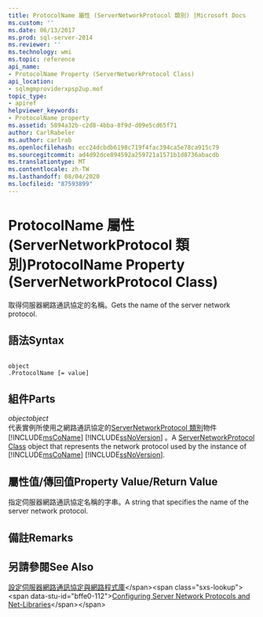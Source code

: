```yaml
---
title: ProtocolName 屬性 (ServerNetworkProtocol 類別) |Microsoft Docs
ms.custom: ''
ms.date: 06/13/2017
ms.prod: sql-server-2014
ms.reviewer: ''
ms.technology: wmi
ms.topic: reference
api_name:
- ProtocolName Property (ServerNetworkProtocol Class)
api_location:
- sqlmgmproviderxpsp2up.mof
topic_type:
- apiref
helpviewer_keywords:
- ProtocolName property
ms.assetid: 5894a32b-c2d8-4bba-8f9d-d09e5cd65f71
author: CarlRabeler
ms.author: carlrab
ms.openlocfilehash: ecc24dcbdb6198c719f4fac394ca5e78ca915c79
ms.sourcegitcommit: ad4d92dce894592a259721a1571b1d8736abacdb
ms.translationtype: MT
ms.contentlocale: zh-TW
ms.lasthandoff: 08/04/2020
ms.locfileid: "87593899"
---
```

# <a name="protocolname-property-servernetworkprotocol-class"></a><span data-ttu-id="bffe0-102">ProtocolName 屬性 (ServerNetworkProtocol 類別)</span><span class="sxs-lookup"><span data-stu-id="bffe0-102">ProtocolName Property (ServerNetworkProtocol Class)</span></span>
  <span data-ttu-id="bffe0-103">取得伺服器網路通訊協定的名稱。</span><span class="sxs-lookup"><span data-stu-id="bffe0-103">Gets the name of the server network protocol.</span></span>  
  
## <a name="syntax"></a><span data-ttu-id="bffe0-104">語法</span><span class="sxs-lookup"><span data-stu-id="bffe0-104">Syntax</span></span>  
  
```  
  
object  
.ProtocolName [= value]  
```  
  
## <a name="parts"></a><span data-ttu-id="bffe0-105">組件</span><span class="sxs-lookup"><span data-stu-id="bffe0-105">Parts</span></span>  
 <span data-ttu-id="bffe0-106">*object*</span><span class="sxs-lookup"><span data-stu-id="bffe0-106">*object*</span></span>  
 <span data-ttu-id="bffe0-107">代表實例所使用之網路通訊協定的[ServerNetworkProtocol 類別](servernetworkprotocol-class.md)物件 [!INCLUDE[msCoName](../../../includes/msconame-md.md)] [!INCLUDE[ssNoVersion](../../../includes/ssnoversion-md.md)] 。</span><span class="sxs-lookup"><span data-stu-id="bffe0-107">A [ServerNetworkProtocol Class](servernetworkprotocol-class.md) object that represents the network protocol used by the instance of [!INCLUDE[msCoName](../../../includes/msconame-md.md)] [!INCLUDE[ssNoVersion](../../../includes/ssnoversion-md.md)].</span></span>  
  
## <a name="property-valuereturn-value"></a><span data-ttu-id="bffe0-108">屬性值/傳回值</span><span class="sxs-lookup"><span data-stu-id="bffe0-108">Property Value/Return Value</span></span>  
 <span data-ttu-id="bffe0-109">指定伺服器網路通訊協定名稱的字串。</span><span class="sxs-lookup"><span data-stu-id="bffe0-109">A string that specifies the name of the server network protocol.</span></span>  
  
## <a name="remarks"></a><span data-ttu-id="bffe0-110">備註</span><span class="sxs-lookup"><span data-stu-id="bffe0-110">Remarks</span></span>  
  
## <a name="see-also"></a><span data-ttu-id="bffe0-111">另請參閱</span><span class="sxs-lookup"><span data-stu-id="bffe0-111">See Also</span></span>  
 <span data-ttu-id="bffe0-112">[設定伺服器網路通訊協定與網路程式庫](https://msdn.microsoft.com/library/ms177485\(v=sql.100\).aspx)</span><span class="sxs-lookup"><span data-stu-id="bffe0-112">[Configuring Server Network Protocols and Net-Libraries](https://msdn.microsoft.com/library/ms177485\(v=sql.100\).aspx)</span></span>  
  
  
